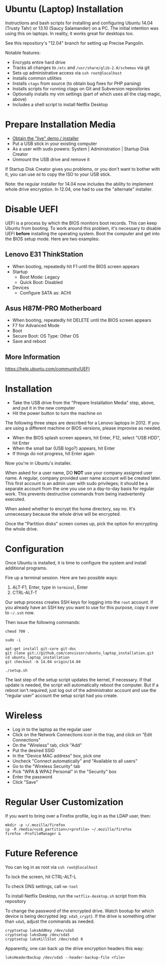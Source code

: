 Ubuntu (Laptop) Installation
============================

Instructions and bash scripts for installing and configuring Ubuntu 14.04
(Trusty Tahr) or 13.10 (Saucy Salamander) on a PC.
The initial intention was using this on laptops.  In reality, it works great for
desktops too.

See this repository's "12.04" branch for setting up Precise Pangolin.

Notable features:

* Encrypts entire hard drive
* Tracks all changes to `/etc` and `/usr/share/glib-2.0/schemas` via git
* Sets up administrative access via `ssh root@localhost`
* Installs common utilities
* Installs `ctags` from source (to obtain bug fixes for PHP parsing)
* Installs scripts for running ctags on Git and Subversion repositories
* Optionally installs my vim settings (part of which uses all the ctag magic, above)
* Includes a shell script to install Netflix Desktop


Prepare Installation Media
==========================

* [Obtain the "live" demo / installer](http://cdimage.ubuntu.com/daily-live/current/trusty-desktop-amd64.iso)
* Put a USB stick in your existing computer
* As a user with sudo powers:  System | Administration | Startup Disk Creator
* Unmount the USB drive and remove it

If Startup Disk Creator gives you problems, or you don't want to bother with
it, you can use `dd` to copy the ISO to your USB stick.

Note: the regular installer for 14.04 now includes the ability to implement
whole drive encryption.  In 12.04, one had to use the "alternate" installer.


Disable UEFI
============

UEFI is a process by which the BIOS monitors boot records.  This can keep
Ubuntu from booting.  To work around this problem, it's necessary to disable
UEFI __before__ installing the operating system.  Boot the computer and get
into the BIOS setup mode.  Here are two examples:

Lenovo E31 ThinkStation
-----------------------
* When booting, repeatedly hit F1 until the BIOS screen appears
* Startup
	* Boot Mode: Legacy
	* Quick Boot: Disabled
* Devices
	* Configure SATA as: ACHI

Asus H87M-PRO Motherboard
-------------------------
* When booting, repeatedly hit DELETE until the BIOS screen appears
* F7 for Advanced Mode
* Boot
* Secure Boot: OS Type: Other OS
* Save and reboot

More Information
----------------
https://help.ubuntu.com/community/UEFI


Installation
=============

* Take the USB drive from the "Prepare Installation Media" step, above,
and put it in the new computer
* Hit the power button to turn the machine on

The following three steps are described for a Lenovo laptops in 2012.  If
you are using a different machine or BIOS versions, please improvise as
needed.

* When the BIOS splash screen appears, hit Enter, F12, select "USB HDD",
hit Enter
* When the small bar (USB logo?) appears, hit Enter
* If things do not progress, hit Enter again

Now you're in Ubuntu's installer.

When asked for a user name, DO __NOT__ use your company assigned user name.
A regular, company provided user name account will be created later.
This first account is an admin user with sudo privileges; it should be a
separate account from the one you use on a day-to-day basis for regular work.
This prevents destructive commands from being inadvertently executed.

When asked whether to encrypt the home directory, say no.  It's unnecessary
because the whole drive will be encrypted.

Once the "Partition disks" screen comes up, pick the option for encrypting
the whole drive.


Configuration
=============

Once Ubuntu is installed, it is time to configure the system and
install additional programs.

Fire up a terminal session.  Here are two possible ways:

1. ALT-F1, Enter, type in `terminal`, Enter
1. CTRL-ALT-T

Our setup process creates SSH keys for logging into the `root` account.
If you already have an SSH key you want to use for this purpose, copy it
over to `~/.ssh` now.

Then issue the following commands:

    chmod 700 .

    sudo -i

    apt-get install git-core git-doc
    git clone git://github.com/convissor/ubuntu_laptop_installation.git
    cd ubuntu_laptop_installation
    git checkout -b 14.04 origin/14.04

    ./setup.sh

The last step of the setup script updates the kernel, if necessary.  If that
update is needed, the script will automatically reboot the computer.  But if a
reboot isn't required; just log out of the administrator account and use
the "regular user" account the setup script had you create.


Wireless
========

* Log in to the laptop as the regular user
* Click on the Network Connections icon in the tray, and click on
"Edit Connections"
* On the "Wireless" tab, click "Add"
* Put the desired SSID
* In the "Device MAC address" box, pick one
* Uncheck "Connect automatically" and "Available to all users"
* Go to the "Wireless Security" tab
* Pick "WPA & WPA2 Personal" in the "Security" box
* Enter the password
* Click "Save"


Regular User Customization
==========================

If you want to bring over a Firefox profile, log in as the LDAP user, then:

    mkdir -p ~/.mozilla/firefox
    cp -R /media/<usb_partition>/<profile> ~/.mozilla/firefox
    firefox -ProfileManager &


Future Reference
================

You can log in as root via `ssh root@localhost`

To lock the screen, hit CTRL-ALT-L

To check DNS settings, call `nm-tool`

To install Netflix Desktop, run the `netflix-desktop.sh` script from this
repository

To change the password of the encrypted drive.  Watch bootup for which device
is being decrypted (eg: `sda5_crypt`).  If the drive is something other than
`sda5`, adjust the commands as needed.

    cryptsetup luksAddKey /dev/sda5
    cryptsetup luksDump /dev/sda5
    cryptsetup luksKillSlot /dev/sda5 0

Apparently, one can back up the drive encryption headers this way:

    luksHeaderBackup /dev/sda5 --header-backup-file <file>
